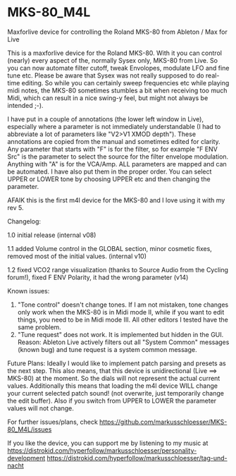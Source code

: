 # MKS-80_M4L
Maxforlive device for controlling the Roland MKS-80 from Ableton / Max for Live

This is a maxforlive device for the Roland MKS-80. With it you can control (nearly) every aspect of the, normally Sysex only, MKS-80 from Live.
So you can now automate filter cutoff, tweak Envolopes, modulate LFO and fine tune etc.
Please be aware that Sysex was not really supposed to do real-time editing. So while you can certainly sweep frequencies etc while playing midi notes, the MKS-80 sometimes stumbles a bit when receiving too much Midi, which can result in a nice swing-y feel, but might not always be intended ;-).

I have put in a couple of annotations (the lower left window in Live), especially where a parameter is not immediately understandable (I had to abbreviate a lot of parameters like "V2>V1 XMOD depth"). These annotations are copied from the manual and sometimes edited for clarity.
Any parameter that starts with "F" is for the filter, so for example "F ENV Src" is the parameter to select the source for the filter envelope modulation. Anything with "A" is for the VCA/Amp.
ALL parameters are mapped and can be automated. I have also put them in the proper order.
You can select UPPER or LOWER tone by choosing UPPER etc and then changing the parameter.

AFAIK this is the first m4l device for the MKS-80 and I love using it with my rev 5.

Changelog:

1.0 initial release (internal v08)

1.1 added Volume control in the GLOBAL section, minor cosmetic fixes, removed most of the initial values. (internal v10)

1.2 fixed VCO2 range visualization (thanks to Source Audio from the Cycling forum!), fixed F ENV Polarity, it had the wrong parameter (v14)


Known issues:
1. "Tone control" doesn't change tones. If I am not mistaken, tone changes only work when the MKS-80 is in Midi mode II, while if you want to edit things, you need to be in Midi mode III. All other editors I tested have the same problem.
2. "Tune request" does not work. It is implemented but hidden in the GUI. Reason: Ableton Live actively filters out all "System Common" messages (known bug) and tune request is a system common message.

Future Plans:
Ideally I would like to implement patch parsing and presets as the next step.
This also means, that this device is unidirectional (Live ==> MKS-80) at the moment. So the dials will not represent the actual current values. Additionally this means that loading the m4l device WILL change your current selected patch sound! (not overwrite, just temporarily change the edit buffer). Also if you switch from UPPER to LOWER the parameter values will not change.

For further issues/plans, check https://github.com/markusschloesser/MKS-80_M4L/issues 


If you like the device, you can support me by listening to my music at
https://distrokid.com/hyperfollow/markusschloesser/personality-development
https://distrokid.com/hyperfollow/markusschloesser/tag-und-nacht
